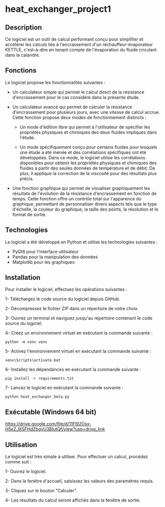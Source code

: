 # heat_exchanger_project1
## Description
Ce logiciel est un outil de calcul performant conçu pour simplifier et accélérer les calculs liés à l'encrassement d'un réchauffeur-évaporateur KETTLE, c'est-à-dire en tenant compte de l'évaporation du fluide circulant dans la calandre.

## Fonctions
Le logiciel propose les fonctionnalités suivantes :

* Un calculateur simple qui permet le calcul direct de la résistance d'encrassement pour le cas considéré dans la présente étude.
* Un calculateur avancé qui permet de calculer la résistance d'encrassement pour plusieurs jours, avec une vitesse de calcul accrue. Cette fonction propose deux modes de fonctionnement distincts :
  
  * Un mode d'édition libre qui permet à l'utilisateur de spécifier les propriétés physiques et chimiques des deux fluides impliqués dans l'étude.
    
  * Un mode spécifiquement conçu pour certains fluides pour lesquels une étude a été menée et des corrélations spécifiques ont été développées. Dans ce mode, le logiciel utilise les corrélations disponibles pour obtenir les propriétés physiques et chimiques des fluides à partir des seules données de température et de débit. De plus, il applique la correction de la viscosité pour des résultats plus précis.
    
* Une fonction graphique qui permet de visualiser graphiquement les résultats de l'évolution de la résistance d'encrassement en fonction de temps. Cette fonction offre un contrôle total sur l'apparence du graphique, permettant de personnaliser divers aspects tels que le type d'échelle, la couleur du graphique, la taille des points, la résolution et le format de sortie.
  
## Technologies
Le logiciel a été développé en Python et utilise les technologies suivantes :

* PyQt6 pour l'interface utilisateur
* Pandas pour la manipulation des données
* Matplotlib pour les graphiques


## Installation
Pour installer le logiciel, effectuez les opérations suivantes :

1- Téléchargez le code source du logiciel depuis GitHub.

2- Décompressez le fichier ZIP dans un répertoire de votre choix.

3- Ouvrez un terminal et naviguez jusqu'au répertoire contenant le code source du logiciel.

4- Créez un environnement virtuel en exécutant la commande suivante :
```
python -m venv venv
```

5- Activez l'environnement virtuel en exécutant la commande suivante :
```
venv\Scripts\activate.bat
```

6- Installez les dépendances en exécutant la commande suivante :
```
pip install -r requirements.txt
```

7- Lancez le logiciel en exécutant la commande suivante :
```
python heat_exchanger_beta.py
```

## Exécutable (Windows 64 bit)

https://drive.google.com/file/d/11Fl92Osx-H5eZ_9iSFHdZbgyU3BIutQf/view?usp=drive_link

## Utilisation
Le logiciel est très simple à utiliser. Pour effectuer un calcul, procédez comme suit :

1- Ouvrez le logiciel.

2- Dans la fenêtre d'accueil, saisissez les valeurs des paramètres requis.

3- Cliquez sur le bouton "Calculer".

4- Les résultats du calcul seront affichés dans la fenêtre de sortie.

